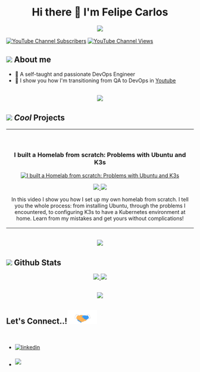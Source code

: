 <div align="center">
<h1 align="center">Hi there 👋 I'm Felipe Carlos</h1>
</div>

<p align="center">
  <a href="https://github.com/DenverCoder1/readme-typing-svg"><img src="https://readme-typing-svg.herokuapp.com?font=Time+New+Roman&color=cyan&size=25&center=true&vCenter=true&width=600&height=100&lines=Felipe+Carlos...;++;DevOps+Engineer,;SRE,;Automate+Software+with+Quality,;Love+to+learn+new+stuffs..<3"></a>
</p>

[![YouTube Channel Subscribers](https://img.shields.io/youtube/channel/subscribers/UC2qSf51jkPoOC8izA7ByPrA?style=social)](https://www.youtube.com/@FelipeCarlosTech?sub_confirmation=1)
[![YouTube Channel Views](https://img.shields.io/youtube/channel/views/UC2qSf51jkPoOC8izA7ByPrA?label=channel%20views&style=social)](https://www.youtube.com/@FelipeCarlosTech)

## <picture><img src = "https://user-images.githubusercontent.com/74038190/235223604-c9f38e6d-e9df-4608-abeb-ae7fbdf46bfd.gif" width = 50px></picture> **About me**

- 🦾 A self-taught and passionate DevOps Engineer
- 🎥 I show you how I'm transitioning from QA to DevOps in [Youtube](https://www.youtube.com/@FelipeCarlosTech?sub_confirmation=1)

<div align='center'>
<br>
<img src="https://user-images.githubusercontent.com/73097560/115834477-dbab4500-a447-11eb-908a-139a6edaec5c.gif">
<br>
</div>

## <picture> <img src = "https://github.com/7oSkaaa/7oSkaaa/blob/main/Images/CP_PS.gif?raw=true" width = 50px>  </picture> *Cool* Projects
<table>
<tr>
<td width="50%">
<br>
<br>
<h3 align="center">I built a Homelab from scratch: Problems with Ubuntu and K3s</h3>	
<div align="center">
<a href="https://github.com/FelipeCarlosTech/homelab" target="_blank"><img src="https://i.postimg.cc/TYstJnp7/hqdefault.avif" width="400" alt="I built a Homelab from scratch: Problems with Ubuntu and K3s"></a>
<br>
<p>
<a href="https://github.com/FelipeCarlosTech/homelab" target="_blank">
<img src="https://img.shields.io/badge/CODE-ff9?style=for-the-badge&logo=github&logoColor=black">
</a>
<a href="https://www.youtube.com/watch?v=ekEXkYg5LJY&t=193s" target="_blank">
<img src="https://img.shields.io/badge/-Youtube-green?style=for-the-badge&color=fbfc40">
</a>
</p>
<p>In this video I show you how I set up my own homelab from scratch. I tell you the whole process: from installing Ubuntu, through the problems I encountered, to configuring K3s to have a Kubernetes environment at home. Learn from my mistakes and get yours without complications!</p>
</div>                                                                                  
</td>

</table>                                                                                 
                                                                                       
<div align='center'>
<br>
<img src="https://user-images.githubusercontent.com/73097560/115834477-dbab4500-a447-11eb-908a-139a6edaec5c.gif">
<br>
</div>

## <img src="https://media.giphy.com/media/iY8CRBdQXODJSCERIr/giphy.gif" width="35"><b> Github Stats </b>
                                                                                                                                                                 
<p align="center">
<a href="https://github.com/FelipeCarlosTech">
  <img height="180em" src="https://github-readme-stats-eight-theta.vercel.app/api?username=felipecarlostech&show_icons=true&theme=algolia&include_all_commits=true&count_private=true"/>
  <img height="180em" src="https://github-readme-stats-eight-theta.vercel.app/api/top-langs/?username=felipecarlostech&layout=compact&langs_count=8&theme=algolia"/>
</a>
</p>

<div align='center'>
<br>
<img src="https://user-images.githubusercontent.com/73097560/115834477-dbab4500-a447-11eb-908a-139a6edaec5c.gif">
<br>
</div>                                                                                                             

## <b> Let's Connect..!</b><img src="https://github.com/0xAbdulKhalid/0xAbdulKhalid/raw/main/assets/mdImages/handshake.gif" width ="80">
<br>
<div align='left'>

<ul>

<li>
<a href="https://www.linkedin.com/in/fcperez96/" target="_blank">
<img src="https://img.shields.io/badge/linkedin:  Felipe C Pérez-%2300acee.svg?color=405DE6&style=for-the-badge&logo=linkedin&logoColor=white" alt=linkedin style="margin-bottom: 5px;"/>
</a>
</li>

<br>

<li>
<a href="mailto:felipecarlostech@gmail.com" target="_blank">
<img src="https://img.shields.io/badge/gmail:  felipecarlos-%23EA4335.svg?style=for-the-badge&logo=gmail&logoColor=white" t=mail style="margin-bottom: 5px;" />
</a>
</li>
	
</ul>
</div>
